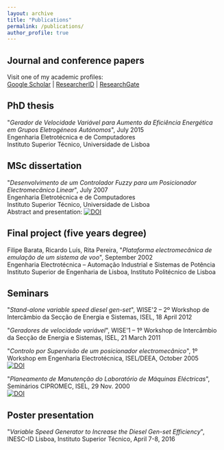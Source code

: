 ```yaml
---
layout: archive
title: "Publications"
permalink: /publications/
author_profile: true
---
```




## Journal and conference papers
Visit one of my academic profiles:\
[Google Scholar](https://scholar.google.com/citations?hl=pt-PT&user=7xVeWacAAAAJ) | [ResearcherID](https://publons.com/researcher/1194645/ricardo-luis/) | [ResearchGate](https://www.researchgate.net/profile/Ricardo_Luis)

## PhD thesis
"_Gerador de Velocidade Variável para Aumento da Eficiência Energética em Grupos Eletrogéneos Autónomos_", July 2015\
Engenharia Eletrotécnica e de Computadores\
Instituto Superior Técnico, Universidade de Lisboa

## MSc dissertation
"_Desenvolvimento de um Controlador Fuzzy para um Posicionador Electromecânico Linear_", July 2007\
Engenharia Eletrotécnica e de Computadores\
Instituto Superior Técnico, Universidade de Lisboa\
Abstract and presentation: [![DOI](https://zenodo.org/badge/DOI/10.5281/zenodo.1038539.svg)](https://doi.org/10.5281/zenodo.1038539)

## Final project (five years degree)
Filipe Barata, Ricardo Luís, Rita Pereira, "_Plataforma electromecânica de emulação de um sistema de voo_", September 2002\
Engenharia Electrotécnica – Automação Industrial e Sistemas de Potência\
Instituto Superior de Engenharia de Lisboa, Instituto Politécnico de Lisboa

## Seminars
"_Stand-alone variable speed diesel gen-set_", WISE'2 – 2º Workshop de Intercâmbio da Secção de Energia e Sistemas, ISEL, 18 April 2012

"_Geradores de velocidade variável_", WISE'1 – 1º Workshop de Intercâmbio da Secção de Energia e Sistemas, ISEL, 21 March 2011

"_Controlo por Supervisão de um posicionador electromecânico_", 1º Workshop em Engenharia Electrotécnica, ISEL/DEEA, October 2005\
[![DOI](https://zenodo.org/badge/DOI/10.5281/zenodo.1041941.svg)](https://doi.org/10.5281/zenodo.1041941)

"_Planeamento de Manutenção do Laboratório de Máquinas Eléctricas_", Seminários CIPROMEC, ISEL, 29 Nov. 2000\
[![DOI](https://zenodo.org/badge/DOI/10.5281/zenodo.1052585.svg)](https://doi.org/10.5281/zenodo.1052585)

## Poster presentation
"_Variable Speed Generator to Increase the Diesel Gen-set Efficiency_", INESC-ID Lisboa, Instituto Superior Técnico, April 7-8, 2016
